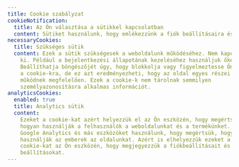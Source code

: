 ```yaml
---
title: Cookie szabályzat
cookieNotification:
  title: Az Ön választása a sütikkel kapcsolatban
  content: Sütiket használunk, hogy emlékezzünk a fiók beállításaira és az elemzésekhez.
necessaryCookies:
  title: Szükséges sütik
  content: Ezek a sütik szükségesek a weboldalunk működéséhez. Nem kapcsolhatók
    ki. Például a bejelentkezési állapotának kezeléséhez használjuk őket.
    Beállíthatja böngészőjét úgy, hogy blokkolja vagy figyelmeztesse Önt ezekre
    a cookie-kra, de ez azt eredményezheti, hogy az oldal egyes részei nem
    működnek megfelelően. Ezek a cookie-k nem tárolnak semmilyen
    személyazonosításra alkalmas információt.
analyticsCookies:
  enabled: true
  title: Analytics sütik
  content:
    Ezeket a cookie-kat azért helyezzük el az Ön eszközén, hogy megértsük,
    hogyan használják a felhasználók a weboldalunkat és a termékünket. Például a
    Google Analytics és más eszközöket használunk, hogy megértsük, hogyan
    használják az emberek az oldalunkat. Azért is elhelyezzük ezeket a
    cookie-kat az Ön eszközén, hogy megjegyezzük a fiókbeállításait és a nyelvi
    beállításokat.
---
```

